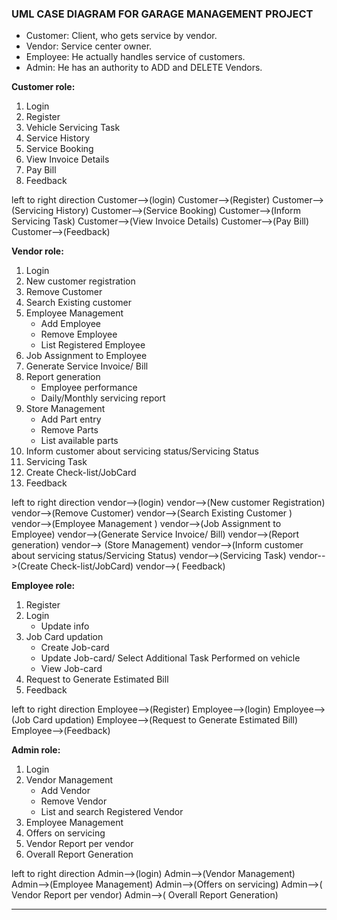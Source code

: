 
### UML CASE DIAGRAM FOR GARAGE MANAGEMENT PROJECT
 - Customer: Client, who gets service by vendor.
 - Vendor: Service center owner. 
 - Employee: He actually handles service of customers. 
 - Admin: He has an authority to ADD and DELETE Vendors.

**Customer role:**
1. 	Login
2. 	Register
3. 	Vehicle Servicing Task
4. 	Service History
5. 	Service Booking
6. 	View  Invoice Details
7.  Pay Bill
8. 	Feedback

left to right direction
Customer-->(login)
Customer-->(Register)
Customer-->(Servicing History)
Customer-->(Service Booking)
Customer-->(Inform Servicing Task)
Customer-->(View Invoice Details)
Customer-->(Pay Bill)
Customer-->(Feedback)

**Vendor role:**
1. Login
2. New customer registration
3. Remove Customer
4. Search Existing customer 
5. Employee Management
	- Add Employee
	- Remove Employee
	- List Registered Employee
6.  Job Assignment to Employee
7.  Generate Service Invoice/ Bill
8. Report generation
	- Employee performance
	- Daily/Monthly servicing report
9. Store Management
	- Add Part entry
	- Remove Parts
	- List available parts
10. Inform customer about servicing status/Servicing Status
11. Servicing Task
12. Create Check-list/JobCard
13. Feedback

left to right direction
vendor-->(login)
vendor-->(New customer Registration)
vendor-->(Remove Customer)
vendor-->(Search Existing Customer )
vendor-->(Employee Management )
vendor-->(Job Assignment to Employee)
vendor-->(Generate Service Invoice/ Bill)
vendor-->(Report generation)
vendor--> (Store Management)
vendor-->(Inform customer about servicing status/Servicing Status)
vendor-->(Servicing Task)
vendor-->(Create Check-list/JobCard)
vendor-->( Feedback)

**Employee role:**
1. Register
2. Login 
     - Update info
3. Job Card updation
	 - Create Job-card
	 - Update Job-card/ Select Additional Task Performed on vehicle
	 - View Job-card
4. Request to Generate Estimated Bill
5. Feedback

left to right direction
Employee-->(Register)
Employee-->(login)
Employee-->(Job Card updation)
Employee-->(Request to Generate Estimated Bill)
Employee-->(Feedback)

**Admin role:**
1. Login
2. Vendor Management
     - Add Vendor
	 - Remove Vendor
     - List  and search Registered Vendor
3. Employee Management
4. Offers on servicing
5. Vendor Report per vendor
6. Overall  Report Generation

left to right direction
Admin-->(login)
Admin-->(Vendor Management)
Admin-->(Employee Management)
Admin-->(Offers on servicing)
Admin-->( Vendor Report per vendor)
Admin-->( Overall  Report Generation)

<hr> 